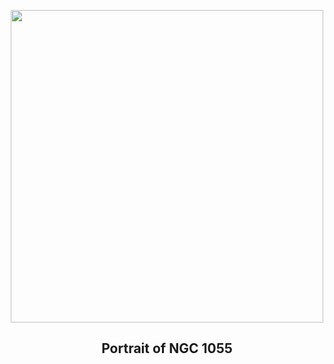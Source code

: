 
<p align="center"><img src="https://apod.nasa.gov/apod/image/2403/Image133k_n1055_1024.jpg" width="500" height="500"></p>
<h2 align="center">Portrait of NGC 1055</h2>

